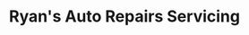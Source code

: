 ---
title: "Ryan's Auto Repairs Servicing"
url: /ilkeston/ryans-auto-repairs-servicing/
shop: Autowerkstatt
---